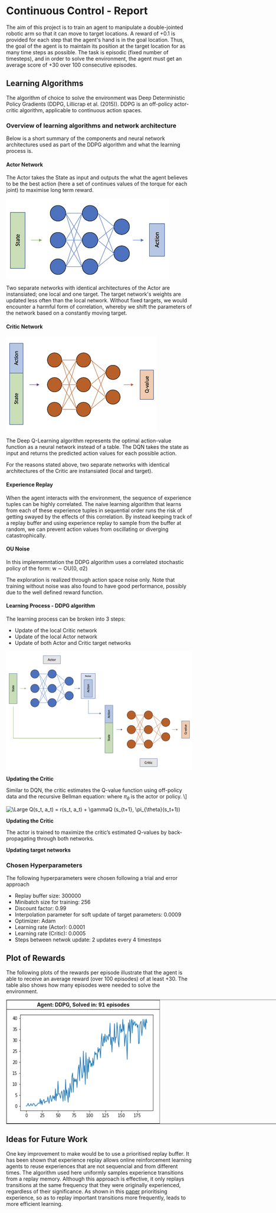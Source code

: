 # Continuous Control - Report


The aim of this project is to train an agent to manipulate a double-jointed robotic arm so that it can move to target locations. A reward of +0.1 is provided for each step that the agent's hand is in the goal location. Thus, the goal of the agent is to maintain its position at the target location for as many time steps as possible. The task is episodic (fixed number of timesteps), and in order to solve the environment, the agent must get an average score of +30 over 100 consecutive episodes.



## Learning Algorithms

The algorithm of choice to solve the environment was Deep Deterministic Policy Gradients (DDPG, Lillicrap et al. (2015)).
DDPG is an off-policy actor-critic algorithm, applicable to continuous action spaces. 



### Overview of learning algorithms and network architecture

Below is a short summary of the components and neural network architectures used as part of the DDPG algorithm and what the learning process is.


#### Actor Network 

The Actor takes the State as input and outputs the what the agent believes to be the best action (here a set of continues values of the torque for each joint) to maximise long term reward.

<img align=center src="images/actor.png"  height="220" />

Two separate networks with identical architectures of the Actor are instansiated; one local and one target. The target network's weights are updated less often than the local network. Without fixed targets, we would encounter a harmful form of correlation, whereby we shift the parameters of the network based on a constantly moving target.

#### Critic Network

<img align=center src="images/critic.png"  height="260" />

The Deep Q-Learning algorithm represents the optimal action-value function as a neural network instead of a table. The DQN takes the state as input and returns the predicted action values for each possible action.

For the reasons stated above, two separate networks with identical architectures of the Critic are instansiated (local and target).


#### Experience Replay


When the agent interacts with the environment, the sequence of experience tuples can be highly correlated. The naive learning algorithm that learns from each of these experience tuples in sequential order runs the risk of getting swayed by the effects of this correlation. By instead keeping track of a replay buffer and using experience replay to sample from the buffer at random, we can prevent action values from oscillating or diverging catastrophically.


#### OU Noise

In this implememntation the DDPG algorithm uses a correlated stochastic policy of the form:
w ∼ OU(0, σ2)

The exploration is realized through action space noise only. Note that training without noise was also found to have good performance, possibly due to the well defined reward function.


#### Learning Process - DDPG algorithm

The learning process can be broken into 3 steps:

* Update of the local Critic network
* Update of the local Actor network
* Update of both Actor and Critic target networks 

<img align=center src="images/ddpg.png" width="600" />

**Updating the Critic**

Similar to DQN, the critic estimates the Q-value function using off-policy
data and the recursive Bellman equation:
where $\pi_{\theta}$ is the actor or policy.  \\]

<img src="https://latex.codecogs.com/svg.latex?\Large&space;Q(s_t, a_t) = r(s_t, a_t) + \gammaQ (s_{t+1}, \pi_{\theta}(s_t+1))" title="\Large Q(s_t, a_t) = r(s_t, a_t) + \gammaQ (s_{t+1}, \pi_{\theta}(s_t+1))" />


**Updating the Critic**

The actor is trained to maximize the critic’s estimated Q-values by
back-propagating through both networks. 

**Updating target networks**






### Chosen Hyperparameters

The following hyperparameters were chosen following a trial and error approach

* Replay buffer size: 300000
* Minibatch size for training: 256
* Discount factor: 0.99
* Interpolation parameter for soft update of target parameters: 0.0009
* Optimizer: Adam
* Learning rate (Actor): 0.0001
* Learning rate (Critic): 0.0005
* Steps between netwok update: 2 updates every 4 timesteps


## Plot of Rewards

The following plots of the rewards per episode illustrate that the agent is able to receive an average reward (over 100 episodes) of at least +30. The table also shows how many episodes were needed to solve the environment.

<table style="width:500%" border=1>
  <tr>
    <th align=center>Agent: DDPG, Solved in: 91 episodes</th>
  </tr>
  <tr>
    <td align=center><img src="images/scores.png" width="400" height="300" /></td>
  </tr>
</table>


## Ideas for Future Work

One key improvement to make would be to use a prioritised replay buffer. It has been shown that experience replay allows online reinforcement learning agents to reuse experiences that are not sequencial and from different times. The algorithm used here uniformly samples experience transitions from a replay memory. Although this approach is effective, it only replays transitions at the same frequency that they were originally experienced, regardless of their significance. As shown in this [paper](https://arxiv.org/abs/1511.05952 "arXiv:1511.05952") prioritising experience, so as to replay important transitions more frequently, leads to more efficient learning. 

